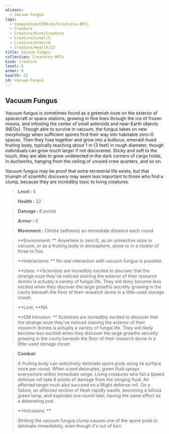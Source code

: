 ```yaml
---
aliases:
  - Vacuum Fungus
tags:
  - Compendium/CSRD/en/Creatures-NPCs
  - Creature
  - Creature/Kind/Creature
  - Creature/Level/5
  - Creature/Armor/0
  - Creature/Health/22
title: Vacuum Fungus
collection: Creatures-NPCs
kind: Creature
level: 5
armor: 0
health: 22
id: Vacuum-Fungus
---
```

## Vacuum Fungus    
Vacuum fungus is sometimes found as a greenish ooze on the exterior of spacecraft or space stations, growing in fine lines through the ice of frozen moons, and infesting the center of small asteroids and near-Earth objects (NEOs). Though able to survive in vacuum, the fungus takes on new morphology when sufficient spores find their way into habitable zero-G spaces. Then they fuse together and grow into a bulbous, emerald-hued fruiting body, typically reaching about 1 m (3 feet) in rough diameter, though individuals can grow much larger if not discovered. Sticky and soft to the touch, they are able to grow undetected in the dark corners of cargo holds, in ductworks, hanging from the ceiling of unused crew quarters, and so on.   
Vacuum fungus may be proof that extra-terrestrial life exists, but that triumph of scientific discovery may seem less important to those who find a clump, because they are incredibly toxic to living creatures.    
  
    
> **Level :** 5    
> **Health :** 22    
> **Damage :** 6 points    
> **Armor :** 0    
> **Movement :** Climbs (adheres) an immediate distance each round    
> **Environment: ** Anywhere in zero G, as an unreactive ooze in vacuum, or as a fruiting body in atmosphere, alone or in a cluster of three to five    
> **Interactions: ** No real interaction with vacuum fungus is possible.    
> **Uses: **Scientists are incredibly excited to discover that the strange ooze they've noticed staining the exterior of their research domes is actually a variety of fungal life. They will likely become less excited when they discover the large growths secretly growing in the cavity beneath the floor of their research dome in a little-used storage closet.    
> **Loot: **NA    
> **GM Intrusion: ** Scientists are incredibly excited to discover that the strange ooze they've noticed staining the exterior of their research domes is actually a variety of fungal life. They will likely become less excited when they discover the large growths secretly growing in the cavity beneath the floor of their research dome in a little-used storage closet.    
  
> **Combat:**   
> A fruiting body can selectively detonate spore pods along its surface once per round. When a pod detonates, green fluid sprays everywhere within immediate range. Living creatures who fail a Speed defense roll take 6 points of damage from the clinging fluid. An affected target must also succeed on a Might defense roll. On a failure, an affected section of flesh rapidly swells, becoming a bilious green lump, and explodes one round later, having the same effect as a detonating pod.    
    
  
> **Intrusions: **   
> Striking the vacuum fungus clump causes one of the spore pods to detonate immediately, even though it's out of turn.    

